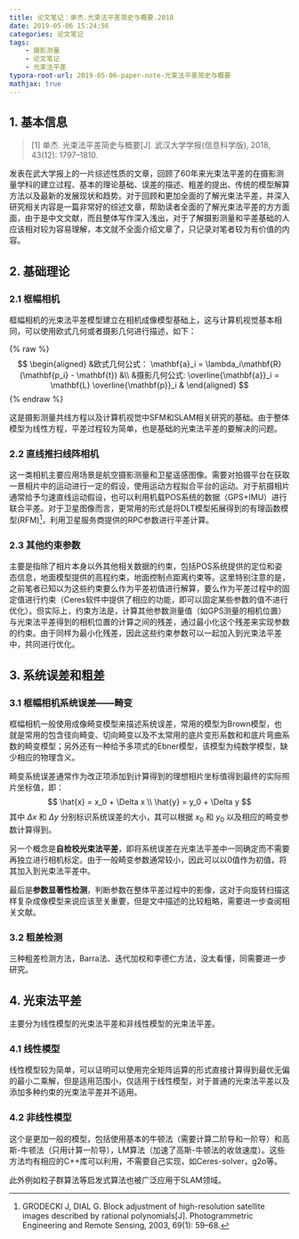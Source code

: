 ```yaml
---
title: 论文笔记：单杰.光束法平差简史与概要.2018
date: 2019-05-06 15:24:56
categories: 论文笔记
tags:
	- 摄影测量
	- 论文笔记
	- 光束法平差
typora-root-url: 2019-05-06-paper-note-光束法平差简史与概要
mathjax: true
---
```


## 1. 基本信息

> [1] 单杰. 光束法平差简史与概要[J]. 武汉大学学报(信息科学版), 2018, 43(12): 1797–1810.

发表在武大学报上的一片综述性质的文章，回顾了60年来光束法平差的在摄影测量学科的建立过程、基本的理论基础、误差的描述、粗差的提出、传统的模型解算方法以及最新的发展现状和趋势。对于回顾和更加全面的了解光束法平差，并深入研究相关内容是一篇非常好的综述文章，帮助读者全面的了解光束法平差的方方面面，由于是中文文献，而且整体写作深入浅出，对于了解摄影测量和平差基础的人应该相对较为容易理解，本文就不全面介绍文章了，只记录对笔者较为有价值的内容。

<!-- more -->

## 2. 基础理论

### 2.1 框幅相机

框幅相机的光束法平差模型建立在相机成像模型基础上，这与计算机视觉基本相同，可以使用欧式几何或者摄影几何进行描述，如下：

{% raw %}
$$
\begin{aligned}
&欧式几何公式： \mathbf{a}_i = \lambda_i\mathbf{R}(\mathbf{p_i} - \mathbf{t}) &\\
&摄影几何公式:  \overline{\mathbf{a}}_i = \mathbf{L} \overline{\mathbf{p}}_i &
\end{aligned}
$$
{% endraw %}

这是摄影测量共线方程以及计算机视觉中SFM和SLAM相关研究的基础。由于整体模型为线性方程，平差过程较为简单，也是基础的光束法平差的要解决的问题。

### 2.2 直线推扫线阵相机

这一类相机主要应用场景是航空摄影测量和卫星遥感图像。需要对拍摄平台在获取一景相片中的运动进行一定的假设，使用运动方程拟合平台的运动。对于航摄相片通常给予匀速直线运动假设，也可以利用机载POS系统的数据（GPS+IMU）进行联合平差。对于卫星图像而言，更常用的形式是将DLT模型拓展得到的有理函数模型(RFM)[^1]，利用卫星服务商提供的RPC参数进行平差计算。

### 2.3 其他约束参数

主要是指除了相片本身以外其他相关数据的约束，包括POS系统提供的定位和姿态信息，地面模型提供的高程约束，地面控制点距离约束等。这里特别注意的是，之前笔者已知以为这些约束要么作为平差初值进行解算，要么作为平差过程中的固定值进行约束（Ceres软件中提供了相应的功能，即可以固定某些参数的值不进行优化）。但实际上，约束方法是，计算其他参数测量值（如GPS测量的相机位置）与光束法平差得到的相机位置的计算之间的残差，通过最小化这个残差来实现参数的约束。由于同样为最小化残差，因此这些约束参数可以一起加入到光束法平差中，共同进行优化。

## 3. 系统误差和粗差

### 3.1 框幅相机系统误差——畸变

框幅相机一般使用成像畸变模型来描述系统误差，常用的模型为Brown模型，也就是常用的包含径向畸变、切向畸变以及不太常用的底片变形系数和和底片弯曲系数的畸变模型；另外还有一种给予多项式的Ebner模型，该模型为纯数学模型，缺少相应的物理含义。

畸变系统误差通常作为改正项添加到计算得到的理想相片坐标值得到最终的实际照片坐标值，即：
$$
\hat{x} = x_0 + \Delta x \\
\hat{y} = y_0 + \Delta y
$$
其中 $\Delta x$ 和 $\Delta y$ 分别标识系统误差的大小，其可以根据 $x_0$ 和 $y_0$ 以及相应的畸变参数计算得到。

另一个概念是**自检校光束法平差**，即将系统误差在光束法平差中一同确定而不需要再独立进行相机标定。由于一般畸变参数通常较小，因此可以以0值作为初值，将其加入到光束法平差中。

最后是**参数显著性检测**，判断参数在整体平差过程中的影像，这对于向旋转扫描这样复杂成像模型来说应该至关重要，但是文中描述的比较粗略，需要进一步查阅相关文献。

### 3.2 粗差检测

三种粗差检测方法，Barra法、迭代加权和李德仁方法，没太看懂，同需要进一步研究。

## 4. 光束法平差

主要分为线性模型的光束法平差和非线性模型的光束法平差。

### 4.1 线性模型

线性模型较为简单，可以证明可以使用完全矩阵运算的形式直接计算得到最优无偏的最小二乘解，但是适用范围小，仅适用于线性模型，对于普通的光束法平差以及添加多种约束的光束法平差并不适用。

### 4.2 非线性模型

这个是更加一般的模型，包括使用基本的牛顿法（需要计算二阶导和一阶导）和高斯-牛顿法（只用计算一阶导），LM算法（加速了高斯-牛顿法的收敛速度）。这些方法均有相应的C++库可以利用，不需要自己实现，如Ceres-solver，g2o等。

此外例如粒子群算法等启发式算法也被广泛应用于SLAM领域。



[^1]: GRODECKI J, DIAL G. Block adjustment of high-resolution satellite images described by rational polynomials[J]. Photogrammetric Engineering and Remote Sensing, 2003, 69(1): 59–68.
